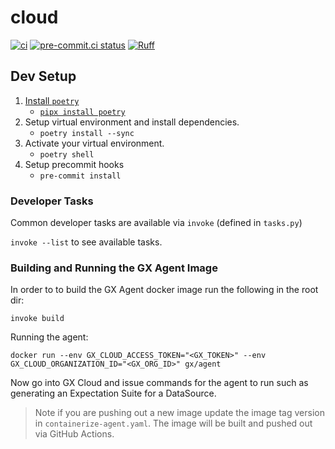 # cloud

[![ci](https://github.com/great-expectations/cloud/actions/workflows/ci.yaml/badge.svg?event=schedule)](https://github.com/great-expectations/cloud/actions/workflows/ci.yaml)
[![pre-commit.ci status](https://results.pre-commit.ci/badge/github/great-expectations/cloud/main.svg)](https://results.pre-commit.ci/latest/github/great-expectations/cloud/main)
[![Ruff](https://img.shields.io/endpoint?url=https://raw.githubusercontent.com/charliermarsh/ruff/main/assets/badge/v2.json)](https://github.com/astral-sh/ruff)

## Dev Setup

1. [Install `poetry`](https://python-poetry.org/docs/#installation)
   - [`pipx install poetry`](https://python-poetry.org/docs/#installing-with-pipx)
2. Setup virtual environment and install dependencies.
   - `poetry install --sync`
3. Activate your virtual environment.
   - `poetry shell`
4. Setup precommit hooks
   - `pre-commit install`

### Developer Tasks

Common developer tasks are available via `invoke` (defined in `tasks.py`)

`invoke --list` to see available tasks.

### Building and Running the GX Agent Image

In order to to build the GX Agent docker image run the following in the root dir:

```
invoke build
```

Running the agent:

```
docker run --env GX_CLOUD_ACCESS_TOKEN="<GX_TOKEN>" --env GX_CLOUD_ORGANIZATION_ID="<GX_ORG_ID>" gx/agent
```

Now go into GX Cloud and issue commands for the agent to run such as generating an Expectation Suite for a DataSource.

> Note if you are pushing out a new image update the image tag version in `containerize-agent.yaml`. The image will be built and pushed out via GitHub Actions.
